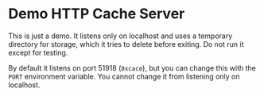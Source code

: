 # Demo HTTP Cache Server

This is just a demo. It listens only on localhost and uses a temporary directory
for storage, which it tries to delete before exiting. Do not run it except for
testing.

By default it listens on port 51918 (`0xcace`), but you can change this with the
`PORT` environment variable. You cannot change it from listening only on
localhost.
